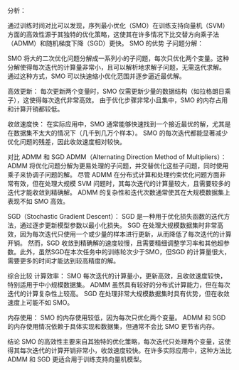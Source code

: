 分析：

  通过训练时间对比可以发现，序列最小优化（SMO）在训练支持向量机（SVM）方面的高效性源于其独特的优化策略，这使其在许多情况下比交替方向乘子法（ADMM）和随机梯度下降（SGD）更快。
SMO 的优势
子问题分解：

  SMO 将大的二次优化问题分解成一系列小的子问题，每次只优化两个变量。这种分解使得每次迭代的计算量非常小，且可以解析地求解子问题，无需迭代求解。
通过这种方式，SMO 可以快速缩小优化范围并逐步逼近最优解。

高效更新：
  每次更新两个变量时，SMO 仅需更新少量的数据结构（如拉格朗日乘子），这使得每次迭代非常高效。
由于优化步骤非常小且集中，SMO 的内存占用和计算开销都较低。

收敛速度快：
  在实际应用中，SMO 通常能够快速找到一个接近最优的解，尤其是在数据集不太大的情况下（几千到几万个样本）。
SMO 的每次迭代都能显著减少优化问题的残差，因此收敛速度相对较快。






对比 ADMM 和 SGD
  ADMM（Alternating Direction Method of Multipliers）：
  ADMM 将优化问题分解为更易处理的子问题，并交替优化这些子问题，同时使用乘子来协调子问题的解。
  尽管 ADMM 在分布式计算和处理约束优化问题方面非常有效，但在处理大规模 SVM 问题时，其每次迭代的计算量较大，且需要较多的迭代才能收敛到精确解。
  ADMM 的复杂性和迭代次数通常使其在大规模数据集上表现不如 SMO 高效。

SGD（Stochastic Gradient Descent）：
  SGD 是一种用于优化损失函数的迭代方法，通过逐步更新模型参数以最小化损失。
  SGD 在处理大规模数据集时非常高效，因为每次迭代只使用一个或少量的样本进行更新，从而降低了每次迭代的计算开销。
  然而，SGD 收敛到精确解的速度较慢，且需要精细调整学习率和其他超参数。此外，虽然SGD在本次任务中的训练轮次少于SMO，但SGD 的计算量很大，需要更多的时间才能达到较高精度的解。





综合比较
计算效率：
SMO 每次迭代的计算量小，更新高效，且收敛速度较快，特别适用于中小规模数据集。
ADMM 虽然具有较好的分布式计算能力，但在每次迭代的计算复杂性上较高。
SGD 在处理非常大规模数据集时具有优势，但在收敛速度上可能不如 SMO。

内存使用：
SMO 的内存使用较低，因为每次只优化两个变量。
ADMM 和 SGD 的内存使用情况依赖于具体实现和数据集，但通常不会比 SMO 更节省内存。

结论
SMO 的高效性主要来自其独特的优化策略，每次迭代只处理两个变量，这使得其每次迭代的计算开销非常小，收敛速度较快。在许多实际应用中，这种方法比 ADMM 和 SGD 更适合用于训练支持向量机模型。
